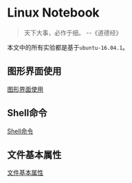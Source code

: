 # Linux Notebook
>天下大事，必作于细。
>--《道德经》
>
本文中的所有实验都是基于`ubuntu-16.04.1`。
## 图形界面使用
[图形界面使用](sections/guiusage/README.md "图形界面使用")
## Shell命令
[Shell命令](sections/shellcommands/README.md "Shell命令")
## 文件基本属性
[文件基本属性](sections/file/README.md "文件基本属性")